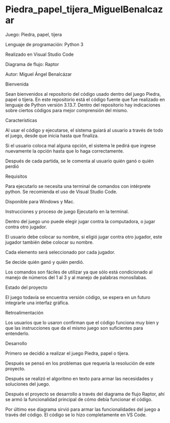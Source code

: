﻿# Piedra_papel_tijera_MiguelBenalcazar

Juego: Piedra, papel, tijera

Lenguaje de programación: Python 3 

Realizado en Visual Studio Code

Diagrama de flujo: Raptor


Autor: Miguel Ángel Benalcázar


Bienvenida

Sean bienvenidos al repositorio del código usado dentro del juego Piedra, papel o tijera. En este repositorio está el código fuente que fue realizado en lenguaje de Python versión 3.13.7. Dentro del repositorio hay indicaciones sobre ciertos códigos para mejor comprensión del mismo.

Características

Al usar el código y ejecutarse, el sistema guiará al usuario a través de todo el juego, desde que inicia hasta que finaliza.

Si el usuario coloca mal alguna opción, el sistema le pedirá que ingrese nuevamente la opción hasta que lo haga correctamente.

Después de cada partida, se le comenta al usuario quién ganó o quién perdió

Requisitos

Para ejecutarlo se necesita una terminal de comandos con intérprete python. Se recomienda el uso de Visual Studio Code.

Disponible para Windows y Mac.

Instrucciones y proceso de juego
Ejecutarlo en la terminal.

Dentro del juego uno puede elegir jugar contra la computadora, o jugar contra otro jugador. 

El usuario debe colocar su nombre, si eligió jugar contra otro jugador, este jugador también debe colocar su nombre.

Cada elemento será seleccionado por cada jugador.

Se decide quién ganó y quién perdió.

Los comandos son fáciles de utilizar ya que sólo está condicionado al manejo de números del 1 al 3 y al manejo de palabras monosílabas.

Estado del proyecto

El juego todavía se encuentra versión código, se espera en un futuro integrarle una interfaz gráfica.

Retroalimentación

Los usuarios que lo usaron confirman que el código funciona muy bien y que las instrucciones que da el mismo juego son suficientes para entenderlo.

Desarrollo

Primero se decidió a realizar el juego Piedra, papel o tijera. 

Después se pensó en los problemas que requería la resolución de este proyecto.

Después se realizó el algoritmo en texto para armar las necesidades y soluciones del juego.

Después el proyecto se desarrollo a través del diagrama de flujo Raptor, ahí se armó la funcionalidad principal de cómo debía funcionar el código.

Por último ese diagrama sirvió para armar las funcionalidades del juego a través del código. El código se lo hizo completamente en VS Code.





